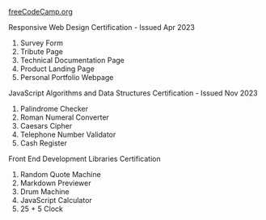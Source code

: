 [freeCodeCamp.org](https://www.freeCodeCamp.org)

Responsive Web Design Certification - Issued Apr 2023
1. Survey Form
2. Tribute Page
3. Technical Documentation Page
4. Product Landing Page
5. Personal Portfolio Webpage

JavaScript Algorithms and Data Structures Certification - Issued Nov 2023
1. Palindrome Checker
2. Roman Numeral Converter
3. Caesars Cipher
4. Telephone Number Validator
5. Cash Register

Front End Development Libraries Certification
1. Random Quote Machine
2. Markdown Previewer
3. Drum Machine
4. JavaScript Calculator
5. 25 + 5 Clock